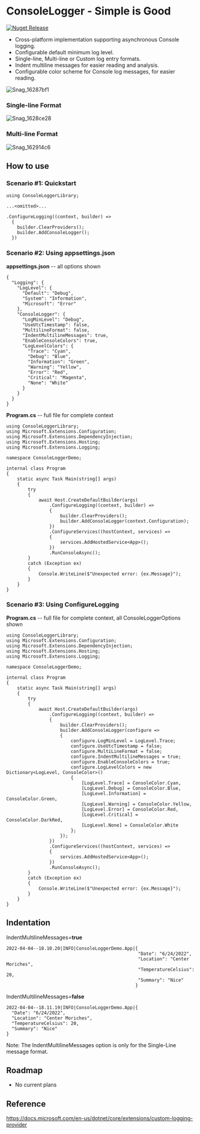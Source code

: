 # ConsoleLogger - Simple is Good
[![Nuget Release](https://img.shields.io/nuget/v/CodeFoxtrot.ConsoleLogger?style=for-the-badge)](https://www.nuget.org/packages/CodeFoxtrot.ConsoleLogger/)

* Cross-platform implementation supporting asynchronous Console logging.
* Configurable default minimum log level.
* Single-line, Multi-line or Custom log entry formats.
* Indent multiline messages for easier reading and analysis.
* Configurable color scheme for Console log messages, for easier reading.

![Snag_16287bf1](https://user-images.githubusercontent.com/41308769/177916624-85be1c05-490d-4c6b-90c8-fb77ed04950d.png)

### Single-line Format
![Snag_1628ce28](https://user-images.githubusercontent.com/41308769/177916665-9a8e8447-9833-4aa2-a0d3-9fca1cd46eb0.png)

### Multi-line Format
![Snag_162914c6](https://user-images.githubusercontent.com/41308769/177916695-50500daf-be95-48d6-82ad-b3e183c5f215.png)

## How to use

### Scenario #1: Quickstart
```
using ConsoleLoggerLibrary;

...<omitted>...

.ConfigureLogging((context, builder) =>
  {
    builder.ClearProviders();
    builder.AddConsoleLogger();
  })
```

### Scenario #2: Using appsettings.json
  
**appsettings.json** -- all options shown
```
{
  "Logging": {
    "LogLevel": {
      "Default": "Debug",
      "System": "Information",
      "Microsoft": "Error"
    },
    "ConsoleLogger": {
      "LogMinLevel": "Debug",
      "UseUtcTimestamp": false,
      "MultilineFormat": false,
      "IndentMultilineMessages": true,
      "EnableConsoleColors": true,
      "LogLevelColors": {
        "Trace": "Cyan",
        "Debug": "Blue",
        "Information": "Green",
        "Warning": "Yellow",
        "Error": "Red",
        "Critical": "Magenta",
        "None": "White"
      }
    }
  }
}
```
  
**Program.cs** -- full file for complete context
```
using ConsoleLoggerLibrary;
using Microsoft.Extensions.Configuration;
using Microsoft.Extensions.DependencyInjection;
using Microsoft.Extensions.Hosting;
using Microsoft.Extensions.Logging;

namespace ConsoleLoggerDemo;

internal class Program
{
    static async Task Main(string[] args)
    {
        try
        {
            await Host.CreateDefaultBuilder(args)
                .ConfigureLogging((context, builder) =>
                {
                    builder.ClearProviders();
                    builder.AddConsoleLogger(context.Configuration);
                })
                .ConfigureServices((hostContext, services) =>
                {
                    services.AddHostedService<App>();
                })
                .RunConsoleAsync();
        }
        catch (Exception ex)
        {
            Console.WriteLine($"Unexpected error: {ex.Message}");
        }
    }
}
```
  
### Scenario #3: Using ConfigureLogging
  
**Program.cs**  -- full file for complete context, all ConsoleLoggerOptions shown
```
using ConsoleLoggerLibrary;
using Microsoft.Extensions.Configuration;
using Microsoft.Extensions.DependencyInjection;
using Microsoft.Extensions.Hosting;
using Microsoft.Extensions.Logging;

namespace ConsoleLoggerDemo;

internal class Program
{
    static async Task Main(string[] args)
    {
        try
        {
            await Host.CreateDefaultBuilder(args)
                .ConfigureLogging((context, builder) =>
                {
                    builder.ClearProviders();
                    builder.AddConsoleLogger(configure =>
                    {
                        configure.LogMinLevel = LogLevel.Trace;
                        configure.UseUtcTimestamp = false;
                        configure.MultiLineFormat = false;
                        configure.IndentMultilineMessages = true;
                        configure.EnableConsoleColors = true;
                        configure.LogLevelColors = new Dictionary<LogLevel, ConsoleColor>()
                        {
                            [LogLevel.Trace] = ConsoleColor.Cyan,
                            [LogLevel.Debug] = ConsoleColor.Blue,
                            [LogLevel.Information] = ConsoleColor.Green,
                            [LogLevel.Warning] = ConsoleColor.Yellow,
                            [LogLevel.Error] = ConsoleColor.Red,
                            [LogLevel.Critical] = ConsoleColor.DarkRed,
                            [LogLevel.None] = ConsoleColor.White
                        };
                    });
                })
                .ConfigureServices((hostContext, services) =>
                {
                    services.AddHostedService<App>();
                })
                .RunConsoleAsync();
        }
        catch (Exception ex)
        {
            Console.WriteLine($"Unexpected error: {ex.Message}");
        }
    }
}
```

## Indentation 
IndentMultilineMessages=**true**
```
2022-04-04--18.10.20|INFO|ConsoleLoggerDemo.App|{
                                                 "Date": "6/24/2022",
                                                 "Location": "Center Moriches",
                                                 "TemperatureCelsius": 20,
                                                 "Summary": "Nice"
                                                }
```
  
IndentMultilineMessages=**false**
```
2022-04-04--18.11.19|INFO|ConsoleLoggerDemo.App|{
  "Date": "6/24/2022",
  "Location": "Center Moriches",
  "TemperatureCelsius": 20,
  "Summary": "Nice"
}
```
Note: The IndentMultilineMessages option is only for the Single-Line message format.

## Roadmap
* No current plans

## Reference
https://docs.microsoft.com/en-us/dotnet/core/extensions/custom-logging-provider
